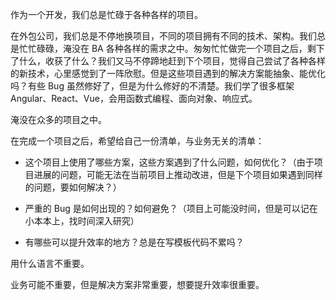 作为一个开发，我们总是忙碌于各种各样的项目。

在外包公司，我们总是不停地换项目，不同的项目拥有不同的技术、架构。我们总是忙忙碌碌，淹没在 BA 各种各样的需求之中。匆匆忙忙做完一个项目之后，剩下了什么，收获了什么？我们又马不停蹄地赶到下个项目，觉得自己尝试了各种各样的新技术，心里感觉到了一阵欣慰。但是这些项目遇到的解决方案能抽象、能优化吗？有些 Bug 虽然修好了，但是为什么修好的不清楚。我们学了很多框架 Angular、React、Vue，会用函数式编程、面向对象、响应式。

淹没在众多的项目之中。

在完成一个项目之后，希望给自己一份清单，与业务无关的清单：

- 这个项目上使用了哪些方案，这些方案遇到了什么问题，如何优化？（由于项目进展的问题，可能无法在当前项目上推动改进，但是下个项目如果遇到同样的问题，要如何解决？）

- 严重的 Bug 是如何出现的？如何避免？（项目上可能没时间，但是可以记在小本本上，找时间深入研究）

- 有哪些可以提升效率的地方？总是在写模板代码不累吗？



用什么语言不重要。

业务可能不重要，但是解决方案非常重要，想要提升效率很重要。
